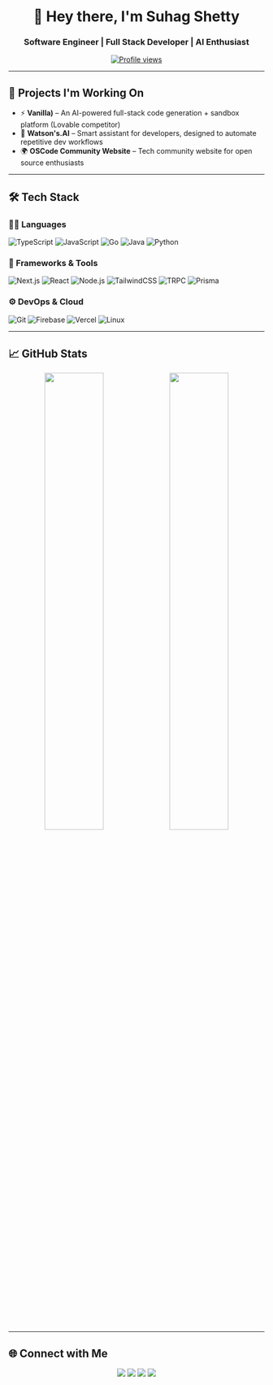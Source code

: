<h1 align="center">👋 Hey there, I'm Suhag Shetty</h1>
<h3 align="center">Software Engineer | Full Stack Developer | AI Enthusiast</h3>

<p align="center">
  <a href="https://github.com/Suhagshetty"><img src="https://komarev.com/ghpvc/?username=suhagshetty&label=Profile%20views&color=0e75b6&style=flat" alt="Profile views" /></a>
</p>

---

## 🚀 Projects I'm Working On

- ⚡ **Vanilla)** – An AI-powered full-stack code generation + sandbox platform (Lovable competitor)
- 🧠 **Watson's.AI** – Smart assistant for developers, designed to automate repetitive dev workflows
- 🌍 **OSCode Community Website** – Tech community website for open source enthusiasts

---

## 🛠 Tech Stack

### 👨‍💻 Languages
![TypeScript](https://img.shields.io/badge/TypeScript-%23007ACC.svg?style=flat-square&logo=typescript&logoColor=white)
![JavaScript](https://img.shields.io/badge/JavaScript-%23F7DF1E.svg?style=flat-square&logo=javascript&logoColor=black)
![Go](https://img.shields.io/badge/Go-%2300ADD8.svg?style=flat-square&logo=go&logoColor=white)
![Java](https://img.shields.io/badge/Java-%23ED8B00.svg?style=flat-square&logo=java&logoColor=white)
![Python](https://img.shields.io/badge/Python-%233776AB.svg?style=flat-square&logo=python&logoColor=white)

### 🧰 Frameworks & Tools
![Next.js](https://img.shields.io/badge/Next.js-black?style=flat-square&logo=next.js)
![React](https://img.shields.io/badge/React-%2320232a.svg?style=flat-square&logo=react&logoColor=%2361DAFB)
![Node.js](https://img.shields.io/badge/Node.js-%23339933.svg?style=flat-square&logo=node.js&logoColor=white)
![TailwindCSS](https://img.shields.io/badge/TailwindCSS-%2338B2AC.svg?style=flat-square&logo=tailwind-css&logoColor=white)
![TRPC](https://img.shields.io/badge/TRPC-%23E10098.svg?style=flat-square&logoColor=white)
![Prisma](https://img.shields.io/badge/Prisma-2D3748?style=flat-square&logo=prisma&logoColor=white)

### ⚙️ DevOps & Cloud
![Git](https://img.shields.io/badge/Git-%23F05032.svg?style=flat-square&logo=git&logoColor=white)
![Firebase](https://img.shields.io/badge/Firebase-%23039BE5.svg?style=flat-square&logo=firebase)
![Vercel](https://img.shields.io/badge/Vercel-%23000000.svg?style=flat-square&logo=vercel&logoColor=white)
![Linux](https://img.shields.io/badge/Linux-%23FCC624.svg?style=flat-square&logo=linux&logoColor=black)

---

## 📈 GitHub Stats

<p align="center">
  <img src="https://github-readme-stats.vercel.app/api?username=suhagshetty&show_icons=true&theme=transparent&hide_title=false&hide=issues&count_private=true" width="48%" />
  <img src="https://github-readme-streak-stats.herokuapp.com?user=suhagshetty&theme=transparent&date_format=M%20j%5B%2C%20Y%5D" width="48%" />
</p>

---

## 🌐 Connect with Me

<p align="center">
  <a href="https://www.linkedin.com/in/suhagshetty07/"><img src="https://img.shields.io/badge/LinkedIn-blue?style=flat-square&logo=linkedin&logoColor=white" /></a>
  <a href="mailto:suhagshetty07@gmail.com"><img src="https://img.shields.io/badge/Gmail-red?style=flat-square&logo=gmail&logoColor=white" /></a>
  <a href="https://twitter.com/suhagshett80253"><img src="https://img.shields.io/badge/Twitter-%231DA1F2.svg?style=flat-square&logo=twitter&logoColor=white" /></a>
  <a href="https://suhagshetty.vercel.app"><img src="https://img.shields.io/badge/Portfolio-000?style=flat-square&logo=vercel&logoColor=white" /></a>
</p>

